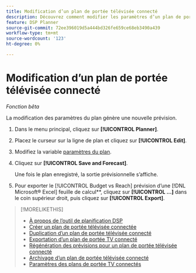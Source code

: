 ```yaml
---
title: Modification d’un plan de portée télévisée connecté
description: Découvrez comment modifier les paramètres d’un plan de portée TV connecté.
feature: DSP Planner
source-git-commit: 72ee396019d5a444bd326fe659ce68eb3490a439
workflow-type: tm+mt
source-wordcount: '123'
ht-degree: 0%

---
```


# Modification d’un plan de portée télévisée connecté

*Fonction bêta*

La modification des paramètres du plan génère une nouvelle prévision.

1. Dans le menu principal, cliquez sur **[!UICONTROL Planner]**.

1. Placez le curseur sur la ligne de plan et cliquez sur **[!UICONTROL Edit]**.

1. Modifiez la variable [paramètres du plan](planner-settings.md).

1. Cliquez sur **[!UICONTROL Save and Forecast]**.

   Une fois le plan enregistré, la sortie prévisionnelle s’affiche.

1. Pour exporter le [!UICONTROL Budget vs Reach] prévision d’une [!DNL Microsoft® Excel] feuille de calcul**, cliquez sur **[!UICONTROL ...]** dans le coin supérieur droit, puis cliquez sur **[!UICONTROL Export]**.

>[!MORELIKETHIS]
>
>* [À propos de l’outil de planification DSP](planner-about.md)
>* [Créer un plan de portée télévisée connectée](planner-create.md)
>* [Duplication d’un plan de portée télévisée connecté](planner-duplicate.md)
>* [Exportation d’un plan de portée TV connecté](planner-export.md)
>* [Régénération des prévisions pour un plan de portée télévisée connecté](planner-forecast.md)
>* [Archivage d’un plan de portée télévisée connecté](planner-archive.md)
>* [Paramètres des plans de portée TV connectés](planner-settings.md)
